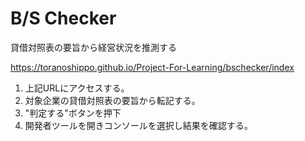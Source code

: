# B/S Checker
貸借対照表の要旨から経営状況を推測する

https://toranoshippo.github.io/Project-For-Learning/bschecker/index
1. 上記URLにアクセスする。
2. 対象企業の貸借対照表の要旨から転記する。
3. "判定する"ボタンを押下
4. 開発者ツールを開きコンソールを選択し結果を確認する。
